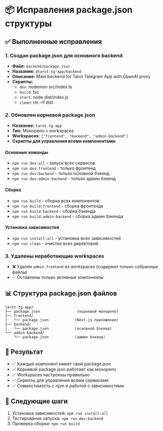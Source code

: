 # 📦 Исправления package.json структуры

## ✅ Выполненные исправления

### 1. **Создан package.json для основного backend**
- **Файл:** `backend/package.json`
- **Название:** `@tarot-tg-app/backend`
- **Описание:** Main backend for Tarot Telegram App with OpenAI proxy
- **Скрипты:**
  - `dev`: nodemon src/index.ts
  - `build`: tsc
  - `start`: node dist/index.js
  - `clean`: rm -rf dist

### 2. **Обновлен корневой package.json**
- **Название:** `tarot-tg-app`
- **Тип:** Монорепо с workspaces
- **Workspaces:** `["frontend", "backend", "admin-backend"]`
- **Скрипты для управления всеми компонентами:**

#### Основные команды
- `npm run dev:all` - запуск всех сервисов
- `npm run dev:frontend` - только фронтенд  
- `npm run dev:backend` - только основной бэкенд
- `npm run dev:admin-backend` - только админ бэкенд

#### Сборка
- `npm run build` - сборка всех компонентов
- `npm run build:frontend` - сборка фронтенда
- `npm run build:backend` - сборка бэкенда
- `npm run build:admin-backend` - сборка админ бэкенда

#### Установка зависимостей
- `npm run install:all` - установка всех зависимостей
- `npm run clean` - очистка всех директорий

### 3. **Удалены неработающие workspaces**
- ❌ Удален `admin-frontend` из workspaces (содержит только собранные файлы)
- ✅ Оставлены только активные компоненты

## 📊 Структура package.json файлов

```
tarot-tg-app/
├── package.json                 (корневой монорепо)
├── frontend/
│   └── package.json            (Next.js приложение)
├── backend/
│   └── package.json            (основной бэкенд)
└── admin-backend/
    └── package.json            (админ бэкенд)
```

## 🎯 Результат

- ✅ Каждый компонент имеет свой package.json
- ✅ Корневой package.json работает как монорепо
- ✅ Workspaces настроены правильно
- ✅ Скрипты для управления всеми сервисами
- ✅ Совместимость с npm и работой с зависимостями

## 🚀 Следующие шаги

1. Установка зависимостей: `npm run install:all`
2. Тестирование запуска: `npm run dev:backend`
3. Проверка сборки: `npm run build`
